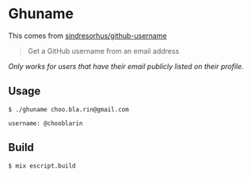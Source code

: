 # Ghuname

This comes from [sindresorhus/github-username](https://github.com/sindresorhus/github-username)

> Get a GitHub username from an email address

*Only works for users that have their email publicly listed on their profile.*

## Usage

```
$ ./ghuname choo.bla.rin@gmail.com

username: @chooblarin
```

## Build

```
$ mix escript.build
```
